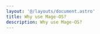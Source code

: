```yaml
---
layout: '@/layouts/document.astro'
title: Why use Mage-OS?
description: Why use Mage-OS?
---
```


<!--
  TODO once the organization and distribution are more established and have more history/authority to reference.
    Cover points like
    - Stability
    - Longevity
    - Trust/backing (supporters, contributors, users, transparency, etc)
    - Continued improvement for the evolving web
    etc.
-->

